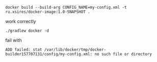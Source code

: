 ``
docker build --build-arg CONFIG_NAME=my-config.xml -t ru.xsires/docker-image:1.0-SNAPSHOT .
``

work correctly

``
./gradlew docker -d
``

fail with

``
ADD failed: stat /var/lib/docker/tmp/docker-builder157707131/config/my-config.xml: no such file or directory
``
